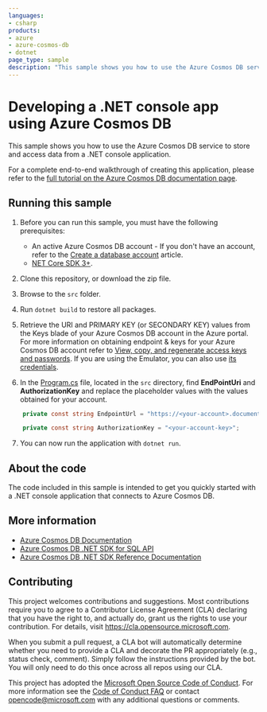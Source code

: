 ```yaml
---
languages:
- csharp
products:
- azure
- azure-cosmos-db
- dotnet
page_type: sample
description: "This sample shows you how to use the Azure Cosmos DB service to store and access data from a .NET console application."
---
```


# Developing a .NET console app using Azure Cosmos DB
This sample shows you how to use the Azure Cosmos DB service to store and access data from a .NET console application.

For a complete end-to-end walkthrough of creating this application, please refer to the [full tutorial on the Azure Cosmos DB documentation page](https://aka.ms/CosmosDotnetV4GetStarted).

## Running this sample

1. Before you can run this sample, you must have the following prerequisites:
	- An active Azure Cosmos DB account - If you don't have an account, refer to the [Create a database account](https://docs.microsoft.com/azure/cosmos-db/create-sql-api-dotnet#create-a-database-account) article.
	- [NET Core SDK 3+](https://dotnet.microsoft.com/download).

1. Clone this repository, or download the zip file.

1. Browse to the `src` folder.

1. Run `dotnet build` to restore all packages.

1. Retrieve the URI and PRIMARY KEY (or SECONDARY KEY) values from the Keys blade of your Azure Cosmos DB account in the Azure portal. For more information on obtaining endpoint & keys for your Azure Cosmos DB account refer to [View, copy, and regenerate access keys and passwords](https://docs.microsoft.com/en-us/azure/cosmos-db/manage-account#keys). If you are using the Emulator, you can also use [its credentials](https://docs.microsoft.com/azure/cosmos-db/local-emulator#authenticating-requests).

1. In the [Program.cs](.\src\Program.cs) file, located in the `src` directory, find **EndPointUri** and **AuthorizationKey** and replace the placeholder values with the values obtained for your account.

```csharp
    private const string EndpointUrl = "https://<your-account>.documents.azure.com:443/";

    private const string AuthorizationKey = "<your-account-key>";
```

7. You can now run the application with `dotnet run`.

## About the code
The code included in this sample is intended to get you quickly started with a .NET console application that connects to Azure Cosmos DB.

## More information

- [Azure Cosmos DB Documentation](https://docs.microsoft.com/azure/cosmos-db/index)
- [Azure Cosmos DB .NET SDK for SQL API](https://docs.microsoft.com/azure/cosmos-db/sql-api-sdk-dotnet)
- [Azure Cosmos DB .NET SDK Reference Documentation](https://docs.microsoft.com/dotnet/api/overview/azure/cosmosdb?view=azure-dotnet)

## Contributing

This project welcomes contributions and suggestions.  Most contributions require you to agree to a
Contributor License Agreement (CLA) declaring that you have the right to, and actually do, grant us
the rights to use your contribution. For details, visit https://cla.opensource.microsoft.com.

When you submit a pull request, a CLA bot will automatically determine whether you need to provide
a CLA and decorate the PR appropriately (e.g., status check, comment). Simply follow the instructions
provided by the bot. You will only need to do this once across all repos using our CLA.

This project has adopted the [Microsoft Open Source Code of Conduct](https://opensource.microsoft.com/codeofconduct/).
For more information see the [Code of Conduct FAQ](https://opensource.microsoft.com/codeofconduct/faq/) or
contact [opencode@microsoft.com](mailto:opencode@microsoft.com) with any additional questions or comments.
